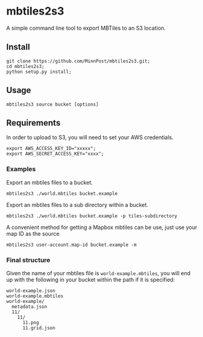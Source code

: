 # mbtiles2s3

A simple command line tool to export MBTiles to an S3 location.

## Install

    git clone https://github.com/MinnPost/mbtiles2s3.git;
    cd mbtiles2s3;
    python setup.py install;

## Usage

    mbtiles2s3 source bucket [options]

## Requirements

In order to upload to S3, you will need to set your AWS credentials.

    export AWS_ACCESS_KEY_ID="xxxxx";
    export AWS_SECRET_ACCESS_KEY="xxxx";

### Examples

Export an mbtiles files to a bucket.

    mbtiles2s3 ./world.mbtiles bucket.example

Export an mbtiles files to a sub directory within a bucket.

    mbtiles2s3 ./world.mbtiles bucket.example -p tiles-subdirectory

A convenient method for getting a Mapbox mbtiles can be use, just use your map ID as the source

    mbtiles2s3 user-account.map-id bucket.example -m

### Final structure

Given the name of your mbtiles file is `world-example.mbtiles`, you will end up with the following in your bucket within the path if it is specified:

    world-example.json
    world-example.mbtiles
    world-example/
      metadata.json
      11/
        11/
          11.png
          11.grid.json
